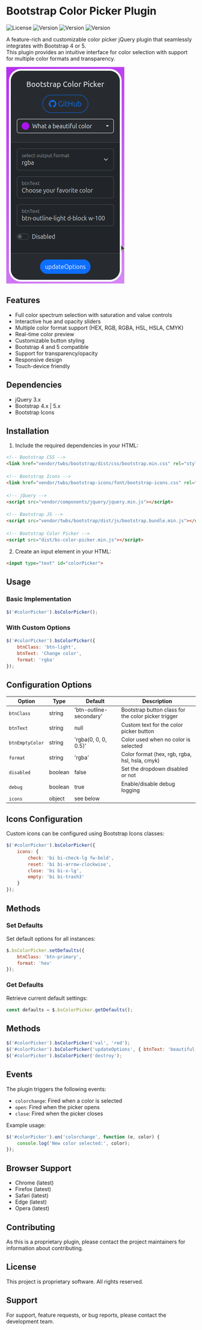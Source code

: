 # Bootstrap Color Picker Plugin

![License](https://img.shields.io/badge/license-Mit-blue)
![Version](https://img.shields.io/badge/version-1.0.0-green)
![Version](https://img.shields.io/badge/bootstrap-4|5-orange)
![Version](https://img.shields.io/badge/date-2025/04/24-yellow)

A feature-rich and customizable color picker jQuery plugin that seamlessly integrates with Bootstrap 4 or 5.  
This plugin provides an intuitive interface for color selection with support for multiple color formats and
transparency.

![](demo/img.png)

## Features

- Full color spectrum selection with saturation and value controls
- Interactive hue and opacity sliders
- Multiple color format support (HEX, RGB, RGBA, HSL, HSLA, CMYK)
- Real-time color preview
- Customizable button styling
- Bootstrap 4 and 5 compatible
- Support for transparency/opacity
- Responsive design
- Touch-device friendly

## Dependencies

- jQuery 3.x
- Bootstrap 4.x | 5.x
- Bootstrap Icons

## Installation

1. Include the required dependencies in your HTML:

```html
<!-- Bootstrap CSS -->
<link href="vendor/twbs/bootstrap/dist/css/bootstrap.min.css" rel="stylesheet">

<!-- Bootstrap Icons -->
<link href="vendor/twbs/bootstrap-icons/font/bootstrap-icons.css" rel="stylesheet">

<!-- jQuery -->
<script src="vendor/components/jquery/jquery.min.js"></script>

<!-- Bootstrap JS -->
<script src="vendor/twbs/bootstrap/dist/js/bootstrap.bundle.min.js"></script>

<!-- Bootstrap Color Picker -->
<script src="dist/bs-color-picker.min.js"></script>
```

2. Create an input element in your HTML:

```html
<input type="text" id="colorPicker">
```

## Usage

### Basic Implementation

```javascript
$('#colorPicker').bsColorPicker();
```

### With Custom Options

```javascript
$('#colorPicker').bsColorPicker({
    btnClass: 'btn-light',
    btnText: 'Change color',
    format: 'rgba'
});
```

## Configuration Options

| Option          | Type    | Default                 | Description                                         |
|-----------------|---------|-------------------------|-----------------------------------------------------|
| `btnClass`      | string  | 'btn-outline-secondary' | Bootstrap button class for the color picker trigger |
| `btnText`       | string  | null                    | Custom text for the color picker button             |
| `btnEmptyColor` | string  | 'rgba(0, 0, 0, 0.5)'    | Color used when no color is selected                |
| `format`        | string  | 'rgba'                  | Color format (hex, rgb, rgba, hsl, hsla, cmyk)      |
| `disabled`      | boolean | false                   | Set the dropdown disabled or not                    |
| `debug`         | boolean | true                    | Enable/disable debug logging                        |
| `icons`         | object  | see below               |                                                     |

## Icons Configuration

Custom icons can be configured using Bootstrap Icons classes:

```javascript
$('#colorPicker').bsColorPicker({
    icons: {
        check: 'bi bi-check-lg fw-bold',
        reset: 'bi bi-arrow-clockwise',
        close: 'bi bi-x-lg',
        empty: 'bi bi-trash3'
    }
});
```

## Methods

### Set Defaults

Set default options for all instances:

```javascript
$.bsColorPicker.setDefaults({
    btnClass: 'btn-primary',
    format: 'hex'
});
```

### Get Defaults

Retrieve current default settings:

```javascript
const defaults = $.bsColorPicker.getDefaults();
```

## Methods

```javascript
$('#colorPicker').bsColorPicker('val', 'red');
$('#colorPicker').bsColorPicker('updateOptions', { btnText: 'beautiful color :)'});
$('#colorPicker').bsColorPicker('destroy');
```

## Events

The plugin triggers the following events:

- `colorchange`: Fired when a color is selected
- `open`: Fired when the picker opens
- `close`: Fired when the picker closes

Example usage:

```javascript
$('#colorPicker').on('colorchange', function (e, color) {
    console.log('New color selected:', color);
});
```

## Browser Support

- Chrome (latest)
- Firefox (latest)
- Safari (latest)
- Edge (latest)
- Opera (latest)

## Contributing

As this is a proprietary plugin, please contact the project maintainers for information about contributing.

## License

This project is proprietary software. All rights reserved.

## Support

For support, feature requests, or bug reports, please contact the development team.
